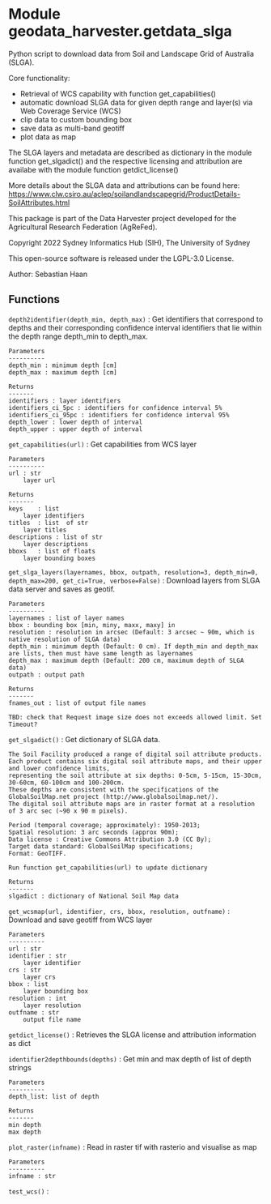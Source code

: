 Module geodata_harvester.getdata_slga
=====================================
Python script to download data from Soil and Landscape Grid of Australia (SLGA).

Core functionality:
- Retrieval of WCS capability  with function get_capabilities()
- automatic download SLGA data for given depth range and layer(s) via Web Coverage Service (WCS)
- clip data to custom bounding box
- save data as multi-band geotiff
- plot data as map

The SLGA layers and metadata are described as dictionary in the module function get_slgadict()
and the respective licensing and attribution are availabe with the module function getdict_license()

More details about the SLGA data and attributions can be found here:
https://www.clw.csiro.au/aclep/soilandlandscapegrid/ProductDetails-SoilAttributes.html

This package is part of the Data Harvester project developed for the Agricultural Research Federation (AgReFed).

Copyright 2022 Sydney Informatics Hub (SIH), The University of Sydney

This open-source software is released under the LGPL-3.0 License.

Author: Sebastian Haan

Functions
---------

    
`depth2identifier(depth_min, depth_max)`
:   Get identifiers that correspond to depths and their corresponding confidence interval identifiers
    that lie within the depth range depth_min to depth_max.
    
    Parameters
    ----------
    depth_min : minimum depth [cm]
    depth_max : maximum depth [cm]
    
    Returns
    -------
    identifiers : layer identifiers
    identifiers_ci_5pc : identifiers for confidence interval 5%
    identifiers_ci_95pc : identifiers for confidence interval 95%
    depth_lower : lower depth of interval
    depth_upper : upper depth of interval

    
`get_capabilities(url)`
:   Get capabilities from WCS layer
    
    Parameters
    ----------
    url : str
        layer url
    
    Returns
    -------
    keys    : list
        layer identifiers
    titles  : list  of str
        layer titles
    descriptions : list of str
        layer descriptions
    bboxs   : list of floats
        layer bounding boxes

    
`get_slga_layers(layernames, bbox, outpath, resolution=3, depth_min=0, depth_max=200, get_ci=True, verbose=False)`
:   Download layers from SLGA data server and saves as geotif.
    
    Parameters
    ----------
    layernames : list of layer names
    bbox : bounding box [min, miny, maxx, maxy] in
    resolution : resolution in arcsec (Default: 3 arcsec ~ 90m, which is native resolution of SLGA data)
    depth_min : minimum depth (Default: 0 cm). If depth_min and depth_max are lists, then must have same length as layernames
    depth_max : maximum depth (Default: 200 cm, maximum depth of SLGA data)
    outpath : output path
    
    Returns
    -------
    fnames_out : list of output file names
    
    TBD: check that Request image size does not exceeds allowed limit. Set Timeout?

    
`get_slgadict()`
:   Get dictionary of SLGA data.
    
    The Soil Facility produced a range of digital soil attribute products.
    Each product contains six digital soil attribute maps, and their upper and lower confidence limits,
    representing the soil attribute at six depths: 0-5cm, 5-15cm, 15-30cm, 30-60cm, 60-100cm and 100-200cm.
    These depths are consistent with the specifications of the GlobalSoilMap.net project (http://www.globalsoilmap.net/).
    The digital soil attribute maps are in raster format at a resolution of 3 arc sec (~90 x 90 m pixels).
    
    Period (temporal coverage; approximately): 1950-2013;
    Spatial resolution: 3 arc seconds (approx 90m);
    Data license : Creative Commons Attribution 3.0 (CC By);
    Target data standard: GlobalSoilMap specifications;
    Format: GeoTIFF.
    
    Run function get_capabilities(url) to update dictionary
    
    Returns
    -------
    slgadict : dictionary of National Soil Map data

    
`get_wcsmap(url, identifier, crs, bbox, resolution, outfname)`
:   Download and save geotiff from WCS layer
    
    Parameters
    ----------
    url : str
    identifier : str
        layer identifier
    crs : str
        layer crs
    bbox : list
        layer bounding box
    resolution : int
        layer resolution
    outfname : str
        output file name

    
`getdict_license()`
:   Retrieves the SLGA license and attribution information as dict

    
`identifier2depthbounds(depths)`
:   Get min and max depth of list of depth strings
    
    Parameters
    ----------
    depth_list: list of depth
    
    Returns
    -------
    min depth
    max depth

    
`plot_raster(infname)`
:   Read in raster tif with rasterio and visualise as map
    
    Parameters
    ----------
    infname : str

    
`test_wcs()`
: